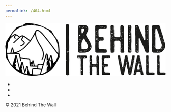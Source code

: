 ```yaml
---
permalink: /404.html
---
```


<head>
    <link rel="stylesheet" href="404.css">
    <link rel="stylesheet" href="https://cdnjs.cloudflare.com/ajax/libs/font-awesome/5.15.1/css/all.min.css">
</head>

<div>
    <img class="behind-the-wall" src="404/assets/logo.svg" style="width:600px" />
</div>
<!-- <div class="copyright">Something big is coming</div> -->
<div class="hover-effect4">
	<ul>
		<li><a href="https://www.youtube.com/channel/UClKiLfRtr7JED8NnvkV-iCA" title="Youtube"><i class="fab fa-youtube"></i></a></li>
		<li><a href="https://www.instagram.com/behindthewallclimbing" title="Instagram"><i class="fab fa-instagram"></i></a></li>
		<li><a href="https://www.patreon.com/behindthewallclimbing" title="Patreon"><i class="fab fa-patreon"></i></a></li>
	</ul>
</div>
<div class="copyright">&copy; 2021 Behind The Wall</div>
